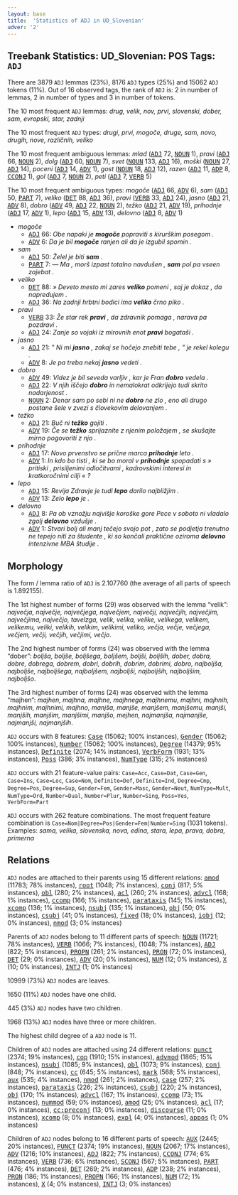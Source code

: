```yaml
---
layout: base
title:  'Statistics of ADJ in UD_Slovenian'
udver: '2'
---
```


## Treebank Statistics: UD_Slovenian: POS Tags: `ADJ`

There are 3879 `ADJ` lemmas (23%), 8176 `ADJ` types (25%) and 15062 `ADJ` tokens (11%).
Out of 16 observed tags, the rank of `ADJ` is: 2 in number of lemmas, 2 in number of types and 3 in number of tokens.

The 10 most frequent `ADJ` lemmas: <em>drug, velik, nov, prvi, slovenski, dober, sam, evropski, star, zadnji</em>

The 10 most frequent `ADJ` types:  <em>drugi, prvi, mogoče, druge, sam, novo, drugih, nove, različnih, veliko</em>

The 10 most frequent ambiguous lemmas: <em>mlad</em> (<tt><a href="sl-pos-ADJ.html">ADJ</a></tt> 72, <tt><a href="sl-pos-NOUN.html">NOUN</a></tt> 1), <em>pravi</em> (<tt><a href="sl-pos-ADJ.html">ADJ</a></tt> 66, <tt><a href="sl-pos-NOUN.html">NOUN</a></tt> 2), <em>dolg</em> (<tt><a href="sl-pos-ADJ.html">ADJ</a></tt> 60, <tt><a href="sl-pos-NOUN.html">NOUN</a></tt> 7), <em>svet</em> (<tt><a href="sl-pos-NOUN.html">NOUN</a></tt> 133, <tt><a href="sl-pos-ADJ.html">ADJ</a></tt> 16), <em>moški</em> (<tt><a href="sl-pos-NOUN.html">NOUN</a></tt> 27, <tt><a href="sl-pos-ADJ.html">ADJ</a></tt> 14), <em>poceni</em> (<tt><a href="sl-pos-ADJ.html">ADJ</a></tt> 14, <tt><a href="sl-pos-ADV.html">ADV</a></tt> 1), <em>gost</em> (<tt><a href="sl-pos-NOUN.html">NOUN</a></tt> 18, <tt><a href="sl-pos-ADJ.html">ADJ</a></tt> 12), <em>razen</em> (<tt><a href="sl-pos-ADJ.html">ADJ</a></tt> 11, <tt><a href="sl-pos-ADP.html">ADP</a></tt> 8, <tt><a href="sl-pos-CCONJ.html">CCONJ</a></tt> 1), <em>gol</em> (<tt><a href="sl-pos-ADJ.html">ADJ</a></tt> 7, <tt><a href="sl-pos-NOUN.html">NOUN</a></tt> 2), <em>peti</em> (<tt><a href="sl-pos-ADJ.html">ADJ</a></tt> 7, <tt><a href="sl-pos-VERB.html">VERB</a></tt> 5)

The 10 most frequent ambiguous types:  <em>mogoče</em> (<tt><a href="sl-pos-ADJ.html">ADJ</a></tt> 66, <tt><a href="sl-pos-ADV.html">ADV</a></tt> 6), <em>sam</em> (<tt><a href="sl-pos-ADJ.html">ADJ</a></tt> 50, <tt><a href="sl-pos-PART.html">PART</a></tt> 7), <em>veliko</em> (<tt><a href="sl-pos-DET.html">DET</a></tt> 88, <tt><a href="sl-pos-ADJ.html">ADJ</a></tt> 36), <em>pravi</em> (<tt><a href="sl-pos-VERB.html">VERB</a></tt> 33, <tt><a href="sl-pos-ADJ.html">ADJ</a></tt> 24), <em>jasno</em> (<tt><a href="sl-pos-ADJ.html">ADJ</a></tt> 21, <tt><a href="sl-pos-ADV.html">ADV</a></tt> 8), <em>dobro</em> (<tt><a href="sl-pos-ADV.html">ADV</a></tt> 49, <tt><a href="sl-pos-ADJ.html">ADJ</a></tt> 22, <tt><a href="sl-pos-NOUN.html">NOUN</a></tt> 2), <em>težko</em> (<tt><a href="sl-pos-ADJ.html">ADJ</a></tt> 21, <tt><a href="sl-pos-ADV.html">ADV</a></tt> 19), <em>prihodnje</em> (<tt><a href="sl-pos-ADJ.html">ADJ</a></tt> 17, <tt><a href="sl-pos-ADV.html">ADV</a></tt> 1), <em>lepo</em> (<tt><a href="sl-pos-ADJ.html">ADJ</a></tt> 15, <tt><a href="sl-pos-ADV.html">ADV</a></tt> 13), <em>delovno</em> (<tt><a href="sl-pos-ADJ.html">ADJ</a></tt> 8, <tt><a href="sl-pos-ADV.html">ADV</a></tt> 1)


* <em>mogoče</em>
  * <tt><a href="sl-pos-ADJ.html">ADJ</a></tt> 66: <em>Obe napaki je <b>mogoče</b> popraviti s kirurškim posegom .</em>
  * <tt><a href="sl-pos-ADV.html">ADV</a></tt> 6: <em>Da je bil <b>mogoče</b> ranjen ali da je izgubil spomin .</em>
* <em>sam</em>
  * <tt><a href="sl-pos-ADJ.html">ADJ</a></tt> 50: <em>Želel je biti <b>sam</b> .</em>
  * <tt><a href="sl-pos-PART.html">PART</a></tt> 7: <em>— Ma , morš izpast totalno navdušen , <b>sam</b> pol pa vseen zajebat .</em>
* <em>veliko</em>
  * <tt><a href="sl-pos-DET.html">DET</a></tt> 88: <em>» Deveto mesto mi zares <b>veliko</b> pomeni , saj je dokaz , da napredujem .</em>
  * <tt><a href="sl-pos-ADJ.html">ADJ</a></tt> 36: <em>Na zadnji hrbtni bodici ima <b>veliko</b> črno piko .</em>
* <em>pravi</em>
  * <tt><a href="sl-pos-VERB.html">VERB</a></tt> 33: <em>Že star rek <b>pravi</b> , da zdravnik pomaga , narava pa pozdravi .</em>
  * <tt><a href="sl-pos-ADJ.html">ADJ</a></tt> 24: <em>Zanje so vojaki iz mirovnih enot <b>pravi</b> bogataši .</em>
* <em>jasno</em>
  * <tt><a href="sl-pos-ADJ.html">ADJ</a></tt> 21: <em>" Ni mi <b>jasno</b> , zakaj se hočejo znebiti tebe , " je rekel kolegu .</em>
  * <tt><a href="sl-pos-ADV.html">ADV</a></tt> 8: <em>Je pa treba nekaj <b>jasno</b> vedeti .</em>
* <em>dobro</em>
  * <tt><a href="sl-pos-ADV.html">ADV</a></tt> 49: <em>Videz je bil seveda varljiv , kar je Fran <b>dobro</b> vedela .</em>
  * <tt><a href="sl-pos-ADJ.html">ADJ</a></tt> 22: <em>V njih iščejo <b>dobro</b> in nemalokrat odkrijejo tudi skrito nadarjenost .</em>
  * <tt><a href="sl-pos-NOUN.html">NOUN</a></tt> 2: <em>Denar sam po sebi ni ne <b>dobro</b> ne zlo , eno ali drugo postane šele v zvezi s človekovim delovanjem .</em>
* <em>težko</em>
  * <tt><a href="sl-pos-ADJ.html">ADJ</a></tt> 21: <em>Buč ni <b>težko</b> gojiti .</em>
  * <tt><a href="sl-pos-ADV.html">ADV</a></tt> 19: <em>Če se <b>težko</b> sprijaznite z njenim položajem , se skušajte mirno pogovoriti z njo .</em>
* <em>prihodnje</em>
  * <tt><a href="sl-pos-ADJ.html">ADJ</a></tt> 17: <em>Novo prvenstvo se prične marca <b>prihodnje</b> leto .</em>
  * <tt><a href="sl-pos-ADV.html">ADV</a></tt> 1: <em>In kdo bo tisti , ki se bo moral v <b>prihodnje</b> spopadati s » pritiski , prisiljenimi odločitvami , kadrovskimi interesi in kratkoročnimi cilji « ?</em>
* <em>lepo</em>
  * <tt><a href="sl-pos-ADJ.html">ADJ</a></tt> 15: <em>Revija Zdravje je tudi <b>lepo</b> darilo najbližjim .</em>
  * <tt><a href="sl-pos-ADV.html">ADV</a></tt> 13: <em>Zelo <b>lepo</b> je .</em>
* <em>delovno</em>
  * <tt><a href="sl-pos-ADJ.html">ADJ</a></tt> 8: <em>Pa ob vznožju najvišje koroške gore Pece v soboto ni vladalo zgolj <b>delovno</b> vzdušje .</em>
  * <tt><a href="sl-pos-ADV.html">ADV</a></tt> 1: <em>Stvari bolj ali manj tečejo svojo pot , zato se podjetja trenutno ne tepejo niti za študente , ki so končali praktične oziroma <b>delovno</b> intenzivne MBA študije .</em>

## Morphology

The form / lemma ratio of `ADJ` is 2.107760 (the average of all parts of speech is 1.892155).

The 1st highest number of forms (29) was observed with the lemma “velik”: <em>največja, največje, največjega, največjem, največji, največjih, največjim, največjima, največjo, tavelzga, velik, velika, velike, velikega, velikem, velikemu, veliki, velikih, velikim, velikimi, veliko, večja, večje, večjega, večjem, večji, večjih, večjimi, večjo</em>.

The 2nd highest number of forms (24) was observed with the lemma “dober”: <em>boljša, boljše, boljšega, boljšem, boljši, boljših, dober, dobra, dobre, dobrega, dobrem, dobri, dobrih, dobrim, dobrimi, dobro, najboljša, najboljše, najboljšega, najboljšem, najboljši, najboljših, najboljšim, najboljšo</em>.

The 3rd highest number of forms (24) was observed with the lemma “majhen”: <em>majhen, majhna, majhne, majhnega, majhnemu, majhni, majhnih, majhnim, majhnimi, majhno, manjša, manjše, manjšem, manjšemu, manjši, manjših, manjšim, manjšimi, manjšo, mejhen, najmanjša, najmanjše, najmanjši, najmanjših</em>.

`ADJ` occurs with 8 features: <tt><a href="sl-feat-Case.html">Case</a></tt> (15062; 100% instances), <tt><a href="sl-feat-Gender.html">Gender</a></tt> (15062; 100% instances), <tt><a href="sl-feat-Number.html">Number</a></tt> (15062; 100% instances), <tt><a href="sl-feat-Degree.html">Degree</a></tt> (14379; 95% instances), <tt><a href="sl-feat-Definite.html">Definite</a></tt> (2074; 14% instances), <tt><a href="sl-feat-VerbForm.html">VerbForm</a></tt> (1931; 13% instances), <tt><a href="sl-feat-Poss.html">Poss</a></tt> (386; 3% instances), <tt><a href="sl-feat-NumType.html">NumType</a></tt> (315; 2% instances)

`ADJ` occurs with 21 feature-value pairs: `Case=Acc`, `Case=Dat`, `Case=Gen`, `Case=Ins`, `Case=Loc`, `Case=Nom`, `Definite=Def`, `Definite=Ind`, `Degree=Cmp`, `Degree=Pos`, `Degree=Sup`, `Gender=Fem`, `Gender=Masc`, `Gender=Neut`, `NumType=Mult`, `NumType=Ord`, `Number=Dual`, `Number=Plur`, `Number=Sing`, `Poss=Yes`, `VerbForm=Part`

`ADJ` occurs with 262 feature combinations.
The most frequent feature combination is `Case=Nom|Degree=Pos|Gender=Fem|Number=Sing` (1031 tokens).
Examples: <em>sama, velika, slovenska, nova, edina, stara, lepa, prava, dobra, primerna</em>


## Relations

`ADJ` nodes are attached to their parents using 15 different relations: <tt><a href="sl-dep-amod.html">amod</a></tt> (11783; 78% instances), <tt><a href="sl-dep-root.html">root</a></tt> (1048; 7% instances), <tt><a href="sl-dep-conj.html">conj</a></tt> (817; 5% instances), <tt><a href="sl-dep-obl.html">obl</a></tt> (280; 2% instances), <tt><a href="sl-dep-acl.html">acl</a></tt> (260; 2% instances), <tt><a href="sl-dep-advcl.html">advcl</a></tt> (168; 1% instances), <tt><a href="sl-dep-ccomp.html">ccomp</a></tt> (166; 1% instances), <tt><a href="sl-dep-parataxis.html">parataxis</a></tt> (145; 1% instances), <tt><a href="sl-dep-xcomp.html">xcomp</a></tt> (136; 1% instances), <tt><a href="sl-dep-nsubj.html">nsubj</a></tt> (135; 1% instances), <tt><a href="sl-dep-obj.html">obj</a></tt> (50; 0% instances), <tt><a href="sl-dep-csubj.html">csubj</a></tt> (41; 0% instances), <tt><a href="sl-dep-fixed.html">fixed</a></tt> (18; 0% instances), <tt><a href="sl-dep-iobj.html">iobj</a></tt> (12; 0% instances), <tt><a href="sl-dep-nmod.html">nmod</a></tt> (3; 0% instances)

Parents of `ADJ` nodes belong to 11 different parts of speech: <tt><a href="sl-pos-NOUN.html">NOUN</a></tt> (11721; 78% instances), <tt><a href="sl-pos-VERB.html">VERB</a></tt> (1066; 7% instances),  (1048; 7% instances), <tt><a href="sl-pos-ADJ.html">ADJ</a></tt> (822; 5% instances), <tt><a href="sl-pos-PROPN.html">PROPN</a></tt> (261; 2% instances), <tt><a href="sl-pos-PRON.html">PRON</a></tt> (72; 0% instances), <tt><a href="sl-pos-DET.html">DET</a></tt> (29; 0% instances), <tt><a href="sl-pos-ADV.html">ADV</a></tt> (20; 0% instances), <tt><a href="sl-pos-NUM.html">NUM</a></tt> (12; 0% instances), <tt><a href="sl-pos-X.html">X</a></tt> (10; 0% instances), <tt><a href="sl-pos-INTJ.html">INTJ</a></tt> (1; 0% instances)

10999 (73%) `ADJ` nodes are leaves.

1650 (11%) `ADJ` nodes have one child.

445 (3%) `ADJ` nodes have two children.

1968 (13%) `ADJ` nodes have three or more children.

The highest child degree of a `ADJ` node is 11.

Children of `ADJ` nodes are attached using 24 different relations: <tt><a href="sl-dep-punct.html">punct</a></tt> (2374; 19% instances), <tt><a href="sl-dep-cop.html">cop</a></tt> (1910; 15% instances), <tt><a href="sl-dep-advmod.html">advmod</a></tt> (1865; 15% instances), <tt><a href="sl-dep-nsubj.html">nsubj</a></tt> (1085; 9% instances), <tt><a href="sl-dep-obl.html">obl</a></tt> (1073; 9% instances), <tt><a href="sl-dep-conj.html">conj</a></tt> (848; 7% instances), <tt><a href="sl-dep-cc.html">cc</a></tt> (645; 5% instances), <tt><a href="sl-dep-mark.html">mark</a></tt> (568; 5% instances), <tt><a href="sl-dep-aux.html">aux</a></tt> (535; 4% instances), <tt><a href="sl-dep-nmod.html">nmod</a></tt> (261; 2% instances), <tt><a href="sl-dep-case.html">case</a></tt> (257; 2% instances), <tt><a href="sl-dep-parataxis.html">parataxis</a></tt> (226; 2% instances), <tt><a href="sl-dep-csubj.html">csubj</a></tt> (220; 2% instances), <tt><a href="sl-dep-obj.html">obj</a></tt> (170; 1% instances), <tt><a href="sl-dep-advcl.html">advcl</a></tt> (167; 1% instances), <tt><a href="sl-dep-ccomp.html">ccomp</a></tt> (73; 1% instances), <tt><a href="sl-dep-nummod.html">nummod</a></tt> (59; 0% instances), <tt><a href="sl-dep-amod.html">amod</a></tt> (25; 0% instances), <tt><a href="sl-dep-acl.html">acl</a></tt> (17; 0% instances), <tt><a href="sl-dep-cc-preconj.html">cc:preconj</a></tt> (13; 0% instances), <tt><a href="sl-dep-discourse.html">discourse</a></tt> (11; 0% instances), <tt><a href="sl-dep-xcomp.html">xcomp</a></tt> (8; 0% instances), <tt><a href="sl-dep-expl.html">expl</a></tt> (4; 0% instances), <tt><a href="sl-dep-appos.html">appos</a></tt> (1; 0% instances)

Children of `ADJ` nodes belong to 16 different parts of speech: <tt><a href="sl-pos-AUX.html">AUX</a></tt> (2445; 20% instances), <tt><a href="sl-pos-PUNCT.html">PUNCT</a></tt> (2374; 19% instances), <tt><a href="sl-pos-NOUN.html">NOUN</a></tt> (2067; 17% instances), <tt><a href="sl-pos-ADV.html">ADV</a></tt> (1216; 10% instances), <tt><a href="sl-pos-ADJ.html">ADJ</a></tt> (822; 7% instances), <tt><a href="sl-pos-CCONJ.html">CCONJ</a></tt> (774; 6% instances), <tt><a href="sl-pos-VERB.html">VERB</a></tt> (736; 6% instances), <tt><a href="sl-pos-SCONJ.html">SCONJ</a></tt> (567; 5% instances), <tt><a href="sl-pos-PART.html">PART</a></tt> (476; 4% instances), <tt><a href="sl-pos-DET.html">DET</a></tt> (269; 2% instances), <tt><a href="sl-pos-ADP.html">ADP</a></tt> (238; 2% instances), <tt><a href="sl-pos-PRON.html">PRON</a></tt> (186; 1% instances), <tt><a href="sl-pos-PROPN.html">PROPN</a></tt> (166; 1% instances), <tt><a href="sl-pos-NUM.html">NUM</a></tt> (72; 1% instances), <tt><a href="sl-pos-X.html">X</a></tt> (4; 0% instances), <tt><a href="sl-pos-INTJ.html">INTJ</a></tt> (3; 0% instances)

